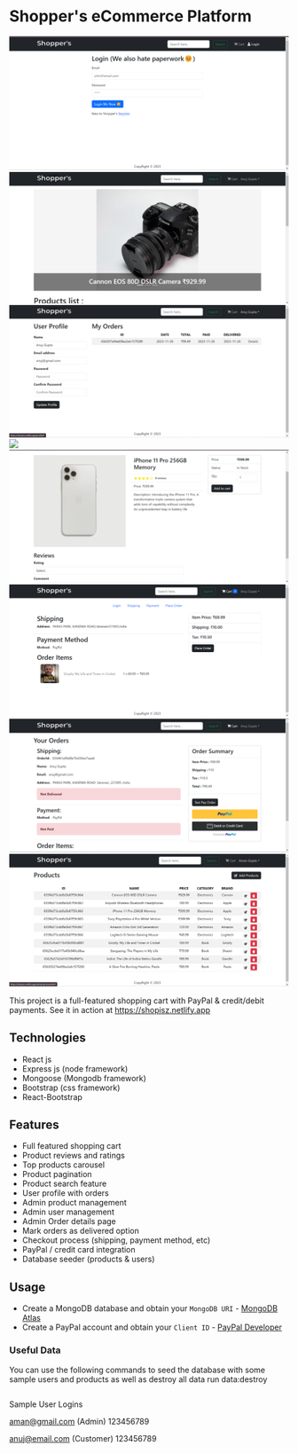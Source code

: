 # Shopper's eCommerce Platform

<img src="./public/images/Screenshot 1.png">
<img src="./public/images/Screenshot 2.png">
<img src="./public/images/Screenshot 3.png">
<img src="./public/images/Screenshot 4.png">
<img src="./public/images/Screenshot 5.png">
<img src="./public/images/Screenshot 6.png">
<img src="./public/images/Screenshot 7.png">
<img src="./public/images/Screenshot 8.png">

This project is a full-featured shopping cart with PayPal & credit/debit payments. See it in action at https://shopisz.netlify.app

## Technologies

- React js
- Express js (node framework)
- Mongoose (Mongodb framework)
- Bootstrap (css framework) 
- React-Bootstrap 

## Features

- Full featured shopping cart
- Product reviews and ratings
- Top products carousel
- Product pagination
- Product search feature
- User profile with orders
- Admin product management
- Admin user management
- Admin Order details page
- Mark orders as delivered option
- Checkout process (shipping, payment method, etc)
- PayPal / credit card integration
- Database seeder (products & users)

## Usage

- Create a MongoDB database and obtain your `MongoDB URI` - [MongoDB Atlas](https://www.mongodb.com/cloud/atlas/register)
- Create a PayPal account and obtain your `Client ID` - [PayPal Developer](https://developer.paypal.com/)


### Useful Data 

You can use the following commands to seed the database with some sample users and products as well as destroy all data run data:destroy
```

```
Sample User Logins

aman@gmail.com (Admin)
123456789

anuj@email.com (Customer)
123456789
```
